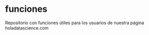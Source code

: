 # funciones
Repositorio con funciones útiles para los usuarios de nuestra página holadatascience.com
